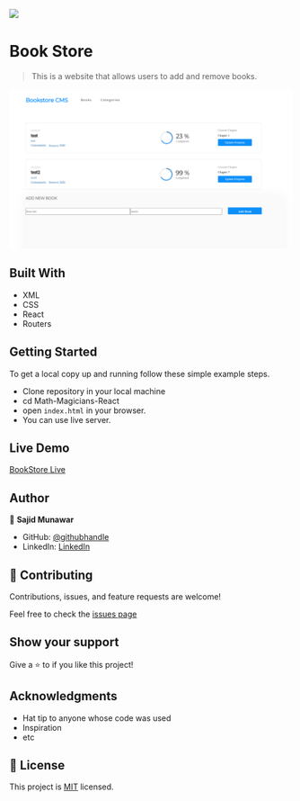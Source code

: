![](https://img.shields.io/badge/Microverse-blueviolet)

# Book Store

> This is a website that allows users to add and remove books.

![App preview](./public/app-preview.png)

## Built With

- XML
- CSS
- React
- Routers

## Getting Started

To get a local copy up and running follow these simple example steps.

- Clone repository in your local machine 
- cd Math-Magicians-React
- open `index.html` in your browser.
- You can use live server.

## Live Demo

[BookStore Live](https://illustrious-hotteok-02237c.netlify.app/)

## Author

👤 **Sajid Munawar**

- GitHub: [@githubhandle](https://github.com/sajid-munawar)
- LinkedIn: [LinkedIn](https://www.linkedin.com/in/sajid-munawar-41ba26180/)

## 🤝 Contributing

Contributions, issues, and feature requests are welcome!

Feel free to check the [issues page](https://github.com/sajid-munawar/Book-Store-React/issues)

## Show your support

Give a ⭐️ to if you like this project!


## Acknowledgments

- Hat tip to anyone whose code was used
- Inspiration
- etc

## 📝 License

This project is [MIT](./MIT.md) licensed.

